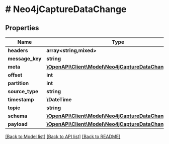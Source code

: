 # # Neo4jCaptureDataChange

## Properties

Name | Type | Description | Notes
------------ | ------------- | ------------- | -------------
**headers** | **array<string,mixed>** |  |
**message_key** | **string** |  |
**meta** | [**\OpenAPI\Client\Model\Neo4jCaptureDataChangeMeta**](Neo4jCaptureDataChangeMeta.md) |  |
**offset** | **int** |  |
**partition** | **int** |  |
**source_type** | **string** |  |
**timestamp** | **\DateTime** |  |
**topic** | **string** |  |
**schema** | [**\OpenAPI\Client\Model\Neo4jCaptureDataChangeSchema**](Neo4jCaptureDataChangeSchema.md) |  |
**payload** | [**\OpenAPI\Client\Model\Neo4jCaptureDataChangePayload**](Neo4jCaptureDataChangePayload.md) |  |

[[Back to Model list]](../../README.md#models) [[Back to API list]](../../README.md#endpoints) [[Back to README]](../../README.md)
